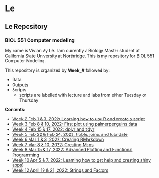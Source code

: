 # Le

## Le Repository

### BIOL 551 Computer modeling

My name is Vivian Vy Lê. I am currently a Biology Master student at California State University at Northridge. This is my repository for BIOL 551 Computer Modeling.

This repository is organized by **Week\_#** followed by:

-   Data
-   Outputs
-   Scripts
    -   scripts are labelled with lecture and labs from either Tuesday or Thursday

**Contents:**

-   [Week 2 Feb 1 & 3, 2022: Learning how to use R and create a script](https://github.com/Biol551-CSUN/Le/tree/main/Week_2)
-   [Week 3 Feb 8 & 10, 2022: First plot using palmerpenguins data](https://github.com/Biol551-CSUN/Le/tree/main/Week_3)
-   [Week 4 Feb 15 & 17, 2022: dplyr and tidyr](https://github.com/Biol551-CSUN/Le/tree/main/Week_4)
-   [Week 5 Feb 22 & Feb 24, 2022: tibble, joins, and lubridate](https://github.com/Biol551-CSUN/Le/tree/main/Week_5)
-   [Week 6 Mar 1 & 3, 2022: Creating RMarkdown](https://github.com/Biol551-CSUN/Le/tree/main/Week_6)
-   [Week 7 Mar 8 & 10, 2022: Creating Maps](https://github.com/Biol551-CSUN/Le/tree/main/Week_7)
-   [Week 8 Mar 15 & 17, 2022: Advanced Plotting and Functional Programming](https://github.com/Biol551-CSUN/Le/tree/main/Week_8)
-   [Week 10 Apr 5 & 7, 2022: Learning how to get help and creating shiny apps](https://github.com/Biol551-CSUN/Le/tree/main/Week_10))
-   [Week 12 April 19 & 21, 2022: Strings and Factors](https://github.com/Biol551-CSUN/Le/tree/main/Week_12)
